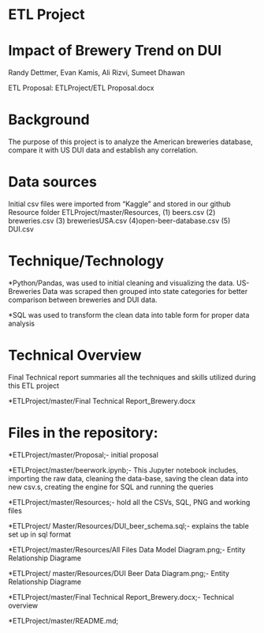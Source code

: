 # ETL Project
# Impact of Brewery Trend on DUI
Randy Dettmer, Evan Kamis, Ali Rizvi, Sumeet Dhawan

ETL Proposal:	ETLProject/ETL Proposal.docx

# Background
The purpose of this project is to analyze the American breweries database, compare it with US DUI data and establish any correlation. 

# Data sources
Initial csv files were imported from “Kaggle” and stored in our github Resource folder ETLProject/master/Resources, 
(1) beers.csv    (2)  breweries.csv     (3) breweriesUSA.csv    (4)open-beer-database.csv    (5) DUI.csv

# Technique/Technology
*Python/Pandas, was used to initial cleaning and visualizing the data. US-Breweries Data was scraped then grouped into state categories for better comparison between breweries and DUI data.

*SQL was used to transform the clean data into table form for proper data analysis

# Technical Overview
Final Technical report summaries all the techniques and skills utilized during this ETL project

*ETLProject/master/Final Technical Report_Brewery.docx



# Files in the repository:

*ETLProject/master/Proposal;- initial proposal

*ETLProject/master/beerwork.ipynb;- This Jupyter notebook includes, importing the raw data, cleaning the data-base, saving the clean data into new csv.s, creating the engine for SQL and running the queries

*ETLProject/master/Resources;- hold all the CSVs, SQL, PNG and working files

*ETLProject/ Master/Resources/DUI_beer_schema.sql;- explains the table set up in sql format

*ETLProject/master/Resources/All Files Data Model Diagram.png;- Entity Relationship Diagrame

*ETLProject/ master/Resources/DUI Beer Data Diagram.png;- Entity Relationship Diagrame

*ETLProject/master/Final Technical Report_Brewery.docx;- Technical overview

*ETLProject/master/README.md; 



